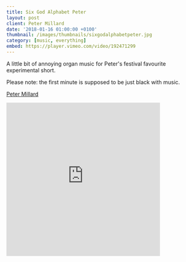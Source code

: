 ```yaml
---
title: Six God Alphabet Peter
layout: post
client: Peter Millard
date: '2018-01-16 01:00:00 +0100'
thumbnail: /images/thumbnails/sixgodalphabetpeter.jpg
category: [music, everything]
embed: https://player.vimeo.com/video/192471299
---
```


A little bit of annoying organ music for Peter's festival favourite experimental short.

Please note: the first minute is supposed to be just black with music.

[Peter Millard](https://vimeo.com/petermillard/)

<iframe id="bc" style="border: 0; width: 400px; height: 400px;" src="https://bandcamp.com/EmbeddedPlayer/album=439328491/size=large/bgcol=ffffff/linkcol=333333/minimal=true/transparent=true/" seamless><a href="https://skillbard.bandcamp.com/album/acdbfegijkhmnlpqrsotvuzwxy">Wild Patch by Skillbard</a></iframe>
